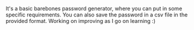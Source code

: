 It's a basic barebones password generator, where you can put in some specific requirements.
You can also save the password in a csv file in the provided format.
Working on improving as I go on learning :)
